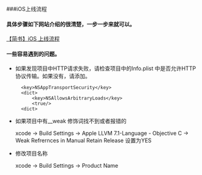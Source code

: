 ###iOS上线流程
#### 具体步骤如下网站介绍的很清楚，一步一步来就可以。
 
  [【简书】iOS 上线流程](https://github.com/fami2u)
  
#### 一些容易遇到的问题。
 
- 如果发现项目中HTTP请求失败，请检查项目中的Info.plist 中是否允许HTTP协议传输。如果没有，请添加。


	 	<key>NSAppTransportSecurity</key>
		<dict>
			<key>NSAllowsArbitraryLoads</key>
			<true/>
		<dict>
 		
- 如果项目中有__weak 修饰词找不到或者报错的
 
	 xcode -> Build Settings -> Apple LLVM 7.1-Language - Objective C -> Weak Refrernces in Manual Retain Release  设置为YES

- 修改项目名称
 
   xcode -> Build Settings -> Product Name 	

 	
 	
